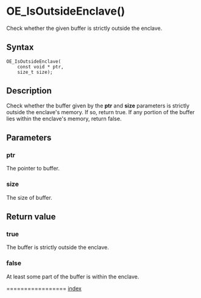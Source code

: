 # OE_IsOutsideEnclave()

Check whether the given buffer is strictly outside the enclave.

## Syntax

    OE_IsOutsideEnclave(
        const void * ptr,
        size_t size);
## Description 

Check whether the buffer given by the **ptr** and **size** parameters is strictly outside the enclave's memory. If so, return true. If any portion of the buffer lies within the enclave's memory, return false.





## Parameters

### ptr

The pointer to buffer.


### size

The size of buffer.


## Return value

### true

The buffer is strictly outside the enclave.


### false

At least some part of the buffer is within the enclave.


=================
[index](index.md)

